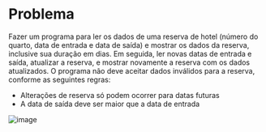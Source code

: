 # Problema
 
Fazer um programa para ler os dados de uma reserva de hotel (número do quarto, data de entrada e data de saída) e mostrar os dados da reserva, inclusive sua duração em dias.
Em seguida, ler novas datas de entrada e saída, atualizar a reserva, e mostrar novamente a reserva com os dados atualizados. O programa não deve aceitar dados inválidos 
para a reserva, conforme as seguintes regras:
- Alterações de reserva só podem ocorrer para datas futuras
- A data de saída deve ser maior que a data de entrada

![image](https://user-images.githubusercontent.com/37018777/156695787-059f1800-98e6-4fb0-9b95-c7362975f308.png)
